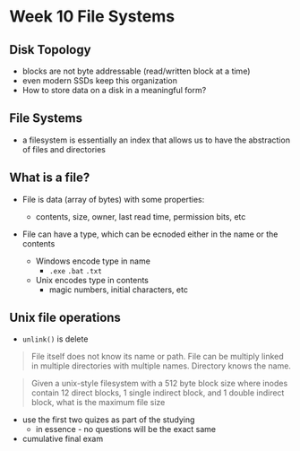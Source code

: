 # Week 10 File Systems

## Disk Topology
- blocks are not byte addressable (read/written block at a time)
- even modern SSDs keep this organization
- How to store data on a disk in a meaningful form?

## File Systems
- a filesystem is essentially an index that allows us to have the abstraction of files and directories

## What is a file?
- File is data (array of bytes) with some properties:
  - contents, size, owner, last read time, permission bits, etc

- File can have a type, which can be ecnoded either in the name or the contents
  - Windows encode type in name
    - `.exe` `.bat` `.txt`
  - Unix encodes type in contents
    - magic numbers, initial characters, etc

## Unix file operations
- `unlink()` is delete


> File itself does not know its name or path. File can be multiply linked in multiple directories with multiple names. Directory knows the name.

> Given a unix-style filesystem with a 512 byte block size where inodes contain 12 direct blocks, 1 single indirect block, and 1 double indirect block, what is the maximum file size

- use the first two quizes as part of the studying
  - in essence - no questions will be the exact same
- cumulative final exam